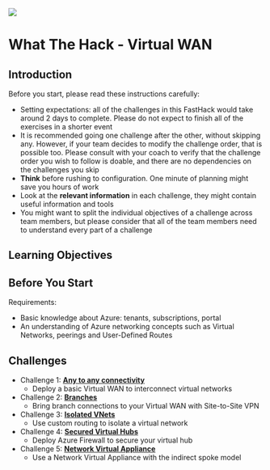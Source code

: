 ![](nwfasthack.png)

# What The Hack - Virtual WAN

## Introduction

Before you start, please read these instructions carefully:

* Setting expectations: all of the challenges in this FastHack would take around 2 days to complete. Please do not expect to finish all of the exercises in a shorter event
* It is recommended going one challenge after the other, without skipping any. However, if your team decides to modify the challenge order, that is possible too. Please consult with your coach to verify that the challenge order you wish to follow is doable, and there are no dependencies on the challenges you skip
* **Think** before rushing to configuration. One minute of planning might save you hours of work
* Look at the **relevant information** in each challenge, they might contain useful information and tools
* You might want to split the individual objectives of a challenge across team members, but please consider that all of the team members need to understand every part of a challenge

## Learning Objectives

## Before You Start

Requirements:

- Basic knowledge about Azure: tenants, subscriptions, portal
- An understanding of Azure networking concepts such as Virtual Networks, peerings and User-Defined Routes

## Challenges

- Challenge 1: **[Any to any connectivity](./Student/01-any_to_any.md)**
   - Deploy a basic Virtual WAN to interconnect virtual networks
- Challenge 2: **[Branches](./Student/02-vpn.md)**
   - Bring branch connections to your Virtual WAN with Site-to-Site VPN
- Challenge 3: **[Isolated VNets](./Student/03-isolated_vnet.md)**
   - Use custom routing to isolate a virtual network
- Challenge 4: **[Secured Virtual Hubs](./Student/04-secured_hub.md)**
   - Deploy Azure Firewall to secure your virtual hub
- Challenge 5: **[Network Virtual Appliance](./Student/05-nva.md)**
   - Use a Network Virtual Appliance with the indirect spoke model

